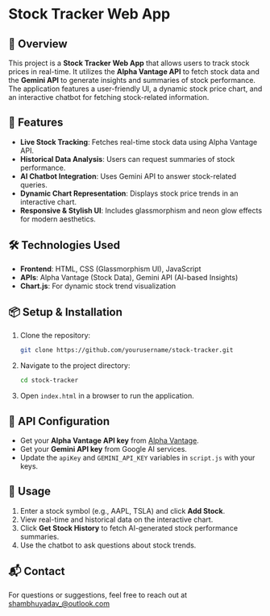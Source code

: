 # Stock Tracker Web App

## 📌 Overview
This project is a **Stock Tracker Web App** that allows users to track stock prices in real-time. It utilizes the **Alpha Vantage API** to fetch stock data and the **Gemini API** to generate insights and summaries of stock performance. The application features a user-friendly UI, a dynamic stock price chart, and an interactive chatbot for fetching stock-related information.

## 🚀 Features
- **Live Stock Tracking**: Fetches real-time stock data using Alpha Vantage API.
- **Historical Data Analysis**: Users can request summaries of stock performance.
- **AI Chatbot Integration**: Uses Gemini API to answer stock-related queries.
- **Dynamic Chart Representation**: Displays stock price trends in an interactive chart.
- **Responsive & Stylish UI**: Includes glassmorphism and neon glow effects for modern aesthetics.

## 🛠️ Technologies Used
- **Frontend**: HTML, CSS (Glassmorphism UI), JavaScript
- **APIs**: Alpha Vantage (Stock Data), Gemini API (AI-based Insights)
- **Chart.js**: For dynamic stock trend visualization

## 📦 Setup & Installation
1. Clone the repository:
   ```bash
   git clone https://github.com/yourusername/stock-tracker.git
   ```
2. Navigate to the project directory:
   ```bash
   cd stock-tracker
   ```
3. Open `index.html` in a browser to run the application.

## 🔑 API Configuration
- Get your **Alpha Vantage API key** from [Alpha Vantage](https://www.alphavantage.co/).
- Get your **Gemini API key** from Google AI services.
- Update the `apiKey` and `GEMINI_API_KEY` variables in `script.js` with your keys.

## 📌 Usage
1. Enter a stock symbol (e.g., AAPL, TSLA) and click **Add Stock**.
2. View real-time and historical data on the interactive chart.
3. Click **Get Stock History** to fetch AI-generated stock performance summaries.
4. Use the chatbot to ask questions about stock trends.


## 📬 Contact
For questions or suggestions, feel free to reach out at shambhuyadav_@outlook.com
